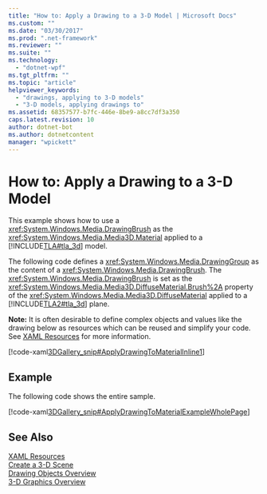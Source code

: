 ```yaml
---
title: "How to: Apply a Drawing to a 3-D Model | Microsoft Docs"
ms.custom: ""
ms.date: "03/30/2017"
ms.prod: ".net-framework"
ms.reviewer: ""
ms.suite: ""
ms.technology: 
  - "dotnet-wpf"
ms.tgt_pltfrm: ""
ms.topic: "article"
helpviewer_keywords: 
  - "drawings, applying to 3-D models"
  - "3-D models, applying drawings to"
ms.assetid: 68357577-b7fc-446e-8be9-a8cc7df3a350
caps.latest.revision: 10
author: dotnet-bot
ms.author: dotnetcontent
manager: "wpickett"
---
```

# How to: Apply a Drawing to a 3-D Model
This example shows how to use a <xref:System.Windows.Media.DrawingBrush> as the <xref:System.Windows.Media.Media3D.Material> applied to a [!INCLUDE[TLA#tla_3d](../../../../includes/tlasharptla-3d-md.md)] model.  
  
 The following code defines a <xref:System.Windows.Media.DrawingGroup> as the content of a <xref:System.Windows.Media.DrawingBrush>.  The <xref:System.Windows.Media.DrawingBrush> is set as the <xref:System.Windows.Media.Media3D.DiffuseMaterial.Brush%2A> property of the <xref:System.Windows.Media.Media3D.DiffuseMaterial> applied to a [!INCLUDE[TLA2#tla_3d](../../../../includes/tla2sharptla-3d-md.md)] plane.  
  
 **Note:** It is often desirable to define complex objects and values like the drawing below as resources which can be reused and simplify your code. See [XAML Resources](../../../../docs/framework/wpf/advanced/xaml-resources.md) for more information.  
  
 [!code-xaml[3DGallery_snip#ApplyDrawingToMaterialInline1](../../../../samples/snippets/csharp/VS_Snippets_Wpf/3DGallery_snip/CS/ApplyDrawingToMaterialExample.xaml#applydrawingtomaterialinline1)]  
  
## Example  
 The following code shows the entire sample.  
  
 [!code-xaml[3DGallery_snip#ApplyDrawingToMaterialExampleWholePage](../../../../samples/snippets/csharp/VS_Snippets_Wpf/3DGallery_snip/CS/ApplyDrawingToMaterialExample.xaml#applydrawingtomaterialexamplewholepage)]  
  
## See Also  
 [XAML Resources](../../../../docs/framework/wpf/advanced/xaml-resources.md)   
 [Create a 3-D Scene](../../../../docs/framework/wpf/graphics-multimedia/how-to-create-a-3-d-scene.md)   
 [Drawing Objects Overview](../../../../docs/framework/wpf/graphics-multimedia/drawing-objects-overview.md)   
 [3-D Graphics Overview](../../../../docs/framework/wpf/graphics-multimedia/3-d-graphics-overview.md)
